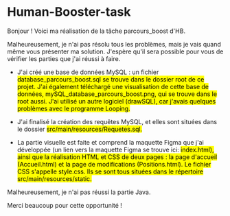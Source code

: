 # Human-Booster-task

Bonjour !
Voici ma réalisation de la tâche parcours_boost d'HB.

Malheureusement, je n'ai pas résolu tous les problèmes, mais je vais quand même vous présenter ma solution. J'espère qu'il sera possible pour vous de vérifier les parties que j'ai réussi à faire.

- J'ai créé une base de données MySQL : un fichier <mark>database_parcours_boost.sql<mark> se trouve dans le dossier root de ce projet. J'ai également téléchargé une visualisation de cette base de données, <mark>mySQL_database_parcours_boost.png<mark>, qui se trouve dans le root aussi. J'ai utilisé un autre logiciel (drawSQL), car j'avais quelques problèmes avec le programme Looping.

- J'ai finalisé la création des requêtes MySQL, et elles sont situées dans le dossier <mark>src/main/resources/Requetes.sql<mark>.

- La partie visuelle est faite et comprend la maquette Figma que j'ai développée (un lien vers la maquette Figma se trouve ici: <mark>index.html<mark>), ainsi que la réalisation HTML et CSS de deux pages : la page d'accueil (<mark>Accueil.html<mark>) et la page de modifications (<mark>Positions.html<mark>). Le fichier CSS s'appelle style.css. Ils se sont tous situées dans le répertoire <mark>src/main/resources/static<mark>.

Malheureusement, je n'ai pas réussi la partie Java.

Merci beaucoup pour cette opportunité !
